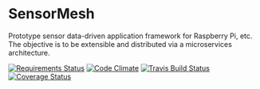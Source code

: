 # SensorMesh
Prototype sensor data-driven application framework for Raspberry Pi, etc. The objective is to be extensible and distributed via a microservices architecture.

[![Requirements Status](https://requires.io/github/Nzbuu/SensorMesh.py/requirements.svg?branch=master)](https://requires.io/github/Nzbuu/SensorMesh.py/requirements/?branch=master)
[![Code Climate](https://codeclimate.com/github/Nzbuu/SensorMesh.py/badges/gpa.svg)](https://codeclimate.com/github/Nzbuu/SensorMesh.py)
[![Travis Build Status](https://travis-ci.org/Nzbuu/SensorMesh.py.svg?branch=master)](https://travis-ci.org/Nzbuu/SensorMesh.py)
[![Coverage Status](https://coveralls.io/repos/Nzbuu/SensorMesh.py/badge.svg?branch=master&service=github)](https://coveralls.io/github/Nzbuu/SensorMesh.py?branch=master)
